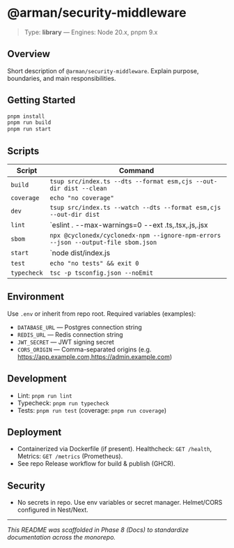 # @arman/security-middleware

> Type: **library** — Engines: Node 20.x, pnpm 9.x

## Overview
Short description of `@arman/security-middleware`. Explain purpose, boundaries, and main responsibilities.

## Getting Started
```bash
pnpm install
pnpm run build
pnpm run start
```

## Scripts
| Script | Command |
|---|---|
| `build` | `tsup src/index.ts --dts --format esm,cjs --out-dir dist --clean` |
| `coverage` | `echo "no coverage"` |
| `dev` | `tsup src/index.ts --watch --dts --format esm,cjs --out-dir dist` |
| `lint` | `eslint . --max-warnings=0 --ext .ts,.tsx,.js,.jsx || echo "eslint not configured"` |
| `sbom` | `npx @cyclonedx/cyclonedx-npm --ignore-npm-errors --json --output-file sbom.json` |
| `start` | `node dist/index.js || echo "no start"` |
| `test` | `echo "no tests" && exit 0` |
| `typecheck` | `tsc -p tsconfig.json --noEmit` |

## Environment
Use `.env` or inherit from repo root. Required variables (examples):
- `DATABASE_URL` — Postgres connection string
- `REDIS_URL` — Redis connection string
- `JWT_SECRET` — JWT signing secret
- `CORS_ORIGIN` — Comma-separated origins (e.g. https://app.example.com,https://admin.example.com)

## Development
- Lint: `pnpm run lint`
- Typecheck: `pnpm run typecheck`
- Tests: `pnpm run test` (coverage: `pnpm run coverage`)

## Deployment
- Containerized via Dockerfile (if present). Healthcheck: `GET /health`, Metrics: `GET /metrics` (Prometheus).
- See repo Release workflow for build & publish (GHCR).

## Security
- No secrets in repo. Use env variables or secret manager. Helmet/CORS configured in Nest/Next.

---
_This README was scaffolded in Phase 8 (Docs) to standardize documentation across the monorepo._
